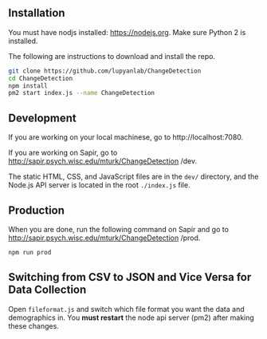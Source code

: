 ## Installation

You must have nodjs installed: https://nodejs.org. Make sure Python 2 is installed.

The following are instructions to download and install the repo.

```sh
git clone https://github.com/lupyanlab/ChangeDetection  
cd ChangeDetection 
npm install
pm2 start index.js --name ChangeDetection  
```

## Development

If you are working on your local machinese, go to http://localhost:7080.

If you are working on Sapir, go to http://sapir.psych.wisc.edu/mturk/ChangeDetection /dev.

The static HTML, CSS, and JavaScript files are in the `dev/` directory, and the Node.js API server is located in the root `./index.js` file.

## Production

When you are done, run the following command on Sapir and go to http://sapir.psych.wisc.edu/mturk/ChangeDetection /prod.

```sh
npm run prod
```


## Switching from CSV to JSON and Vice Versa for Data Collection

Open `fileformat.js` and switch which file format you want the data and demographics in. You **must restart** the node api server (pm2) after making these changes.
